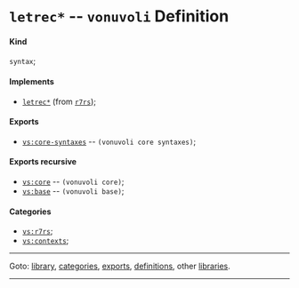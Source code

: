 

<a id='definition__vonuvoli__letrec_2a'></a>

# `letrec*` -- `vonuvoli` Definition


<a id='definition__vonuvoli__letrec_2a__kind'></a>

#### Kind

`syntax`;


<a id='definition__vonuvoli__letrec_2a__implements'></a>

#### Implements

 * [`letrec*`](../../r7rs/definitions/letrec_2a.md#definition__r7rs__letrec_2a) (from [`r7rs`](../../r7rs/_index.md#library__r7rs));


<a id='definition__vonuvoli__letrec_2a__exports'></a>

#### Exports

 * [`vs:core-syntaxes`](../../vonuvoli/exports/vs_3a_core-syntaxes.md#export__vonuvoli__vs_3a_core-syntaxes) -- `(vonuvoli core syntaxes)`;


<a id='definition__vonuvoli__letrec_2a__exports-recursive'></a>

#### Exports recursive

 * [`vs:core`](../../vonuvoli/exports/vs_3a_core.md#export__vonuvoli__vs_3a_core) -- `(vonuvoli core)`;
 * [`vs:base`](../../vonuvoli/exports/vs_3a_base.md#export__vonuvoli__vs_3a_base) -- `(vonuvoli base)`;


<a id='definition__vonuvoli__letrec_2a__categories'></a>

#### Categories

 * [`vs:r7rs`](../../vonuvoli/categories/vs_3a_r7rs.md#category__vonuvoli__vs_3a_r7rs);
 * [`vs:contexts`](../../vonuvoli/categories/vs_3a_contexts.md#category__vonuvoli__vs_3a_contexts);

----

Goto: [library](../../vonuvoli/_index.md#library__vonuvoli), [categories](../../vonuvoli/categories/_index.md#toc__vonuvoli__categories), [exports](../../vonuvoli/exports/_index.md#toc__vonuvoli__exports), [definitions](../../vonuvoli/definitions/_index.md#toc__vonuvoli__definitions), other [libraries](../../_libraries.md#toc__libraries).

----

